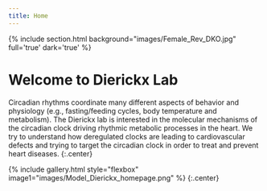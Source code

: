 ```yaml
---
title: Home
---
```

{% include section.html background="images/Female_Rev_DKO.jpg" full='true' dark='true' %}

# Welcome to Dierickx Lab

Circadian rhythms coordinate many different aspects of behavior and physiology (e.g., fasting/feeding cycles, body temperature and metabolism). The Dierickx lab is interested in the molecular mechanisms of the circadian clock driving rhythmic metabolic processes in the heart. We try to understand how deregulated clocks are leading to cardiovascular defects and trying to target the circadian clock in order to treat and prevent heart diseases.
{:.center}

{% include gallery.html style="flexbox" image1="images/Model_Dierickx_homepage.png" %}
{:.center}



<style>
  div{
 background-image=url("images/Female_Rev_DK.jpg");
  -webkit-filter: opacity(100%); /* Chrome, Safari, Opera */;
  filter=opacity(100%);
 }
<\style>

